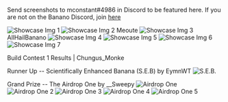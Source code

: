 Send screenshots to mconstant#4986 in Discord to be featured here. If you are not on the Banano Discord, join [here](https://chat.banano.cc/)

![Showcase Img 1](/showcase1.png)
![Showcase Img 2](/showcase2.png)
Meoute
![Showcase Img 3](/showcase3.png)
AllHailBanano
![Showcase Img 4](/showcase4.png)
![Showcase Img 5](/showcase5.png)
![Showcase Img 6](/showcase6.png)
![Showcase Img 7](/showcase7.png)

Build Contest 1 Results | Chungus_Monke

Runner Up -- Scientifically Enhanced Banana (S.E.B) by EymnWT
![S.E.B.](/seb.png)

Grand Prize -- The Airdrop One by __Sweepy
![Airdrop One](/airdropone.png)
![Airdrop One 2](/airdropone2.png)
![Airdrop One 3](/airdropone3.png)
![Airdrop One 4](/airdropone4.png)
![Airdrop One 5](/airdropone5.png)